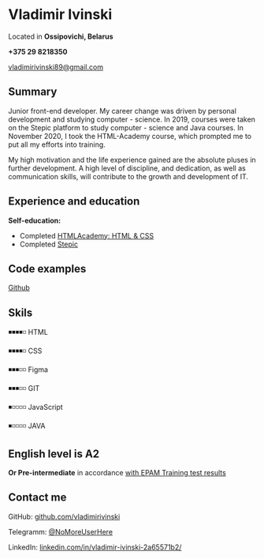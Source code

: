 # Vladimir Ivinski
Located in **Ossipovichi, Belarus** 

**+375 29 8218350** 

[vladimirivinski89@gmail.com](mailto:vladimirivinski89@gmail.com)

## Summary

Junior front-end developer. My career change was driven by personal development and studying computer - science. In 2019, courses were taken on the Stepic platform to study computer - science and Java courses. In November 2020, I took the HTML-Academy course, which prompted me to put all my efforts into training.

My high motivation and the life experience gained are the absolute pluses in further development.  A high level of discipline, and dedication, as well as communication skills, will contribute to the growth and development of IT.

## Experience and education

**Self-education:**

* Completed [HTMLAcademy: HTML & CSS](https://htmlacademy.ru/profile/vladimirivinski)
* Completed [Stepic](https://stepik.org/users/229206310)


## Code examples

[Github](https://vladimirivinski.github.io/HTML-Academy/)

## Skils

◾◾◾◾◽ HTML

◾◾◾◾◽ CSS

◾◾◾◽◽ Figma

◾◾◾◽◽ GIT 

◾◽◽◽◽ JavaScript

◾◽◽◽◽ JAVA  


## English level is A2

**Or Pre-intermediate** in accordance [with EPAM Training test results](https://training.by/UserProfile#!/Main/?lang=ru)

## Contact me

GitHub: [github.com/vladimirivinski](https://github.com/vladimirivinski)

Telegramm: [@NoMoreUserHere](@NoMoreUserHere)

LinkedIn: [linkedin.com/in/vladimir-ivinski-2a65571b2/](https://www.linkedin.com/in/vladimir-ivinski-2a65571b2/)
